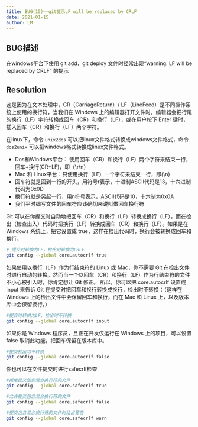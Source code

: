 ```yaml
---
title: BUG(15)——git提示LF will be replaced by CRLF
date: 2021-01-15
author: LM
---
```


## BUG描述

在windows平台下使用 git add，git deploy 文件时经常出现“warning: LF will be replaced by CRLF” 的提示

## Resolution

这是因为在文本处理中，CR（CarriageReturn）/ LF（LineFeed）是不同操作系统上使用的换行符，当我们在 Windows 上的编辑器打开文件时，编辑器会把行尾的换行（LF）字符转换成回车（CR）和换行（LF），或在用户按下 Enter 键时，插入回车（CR）和换行（LF）两个字符。

在linux下，命令 `unix2dos` 可以把linux文件格式转换成windows文件格式，命令 `dos2unix` 可以把windows格式转换成linux文件格式。

- Dos和Windows平台： 使用回车（CR）和换行（LF）两个字符来结束一行，回车+换行(CR+LF)，即（\r\n）
- Mac 和 Linux平台：只使用换行（LF）一个字符来结束一行，即(\n)
- 回车符就是回到一行的开头，用符号r表示，十进制ASCII代码是13，十六进制代码为0x0D
- 换行符就是另起一行，用n符号表示，ASCII代码是10，十六制为0x0A
- 我们平时编写文件的回车符应该确切来说叫做回车换行符

Git 可以在你提交时自动地把回车（CR）和换行（LF）转换成换行（LF），而在检出（检查出入）代码时把换行（LF）转换成回车（CR）和换行（LF）。如果是在 Windows 系统上，把它设置成 true，这样在检出代码时，换行会被转换成回车和换行。

```bash
# 提交时转换为LF，检出时转换为CRLF
git config --global core.autocrlf true
```

如果使用以换行（LF）作为行结束符的 Linux 或 Mac，你不需要 Git 在检出文件时进行自动的转换。然而当一个以回车（CR）和换行（LF）作为行结束符的文件不小心被引入时，你肯定想让 Git 修正。 所以，你可以把 core.autocrlf 设置成 input 来告诉 Git 在提交时把回车和换行转换成换行，检出时不转换：（这样在 Windows 上的检出文件中会保留回车和换行，而在 Mac 和 Linux 上，以及版本库中会保留换行。）

```bash
#提交时转换为LF，检出时不转换
git config --global core.autocrlf input
```

如果你是 Windows 程序员，且正在开发仅运行在 Windows 上的项目，可以设置 false 取消此功能，把回车保留在版本库中。

```bash
#提交检出均不转换
git config --global core.autocrlf false
```

你也可以在文件提交时进行safecrlf检查

```bash
#拒绝提交包含混合换行符的文件
git config --global core.safecrlf true   

#允许提交包含混合换行符的文件
git config --global core.safecrlf false   

#提交包含混合换行符的文件时给出警告
git config --global core.safecrlf warn
```

